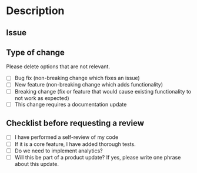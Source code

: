 # Description
<!-- Please include a summary of the changes and the related issue. Please also include relevant motivation and context. List any dependencies that are required for this change. -->

## Issue
<!-- WILL CLOSE THE ISSUE -->
<!-- Fixes #<issue number> -->
<!-- Resolves #<issue number> -->

<!-- WILL **NOT** CLOSE THE ISSUE -->
<!-- Relates to #<issue number> -->
<!-- Addresses #<issue number> -->

## Type of change

Please delete options that are not relevant.

- [ ] Bug fix (non-breaking change which fixes an issue)
- [ ] New feature (non-breaking change which adds functionality)
- [ ] Breaking change (fix or feature that would cause existing functionality to not work as expected)
- [ ] This change requires a documentation update

## Checklist before requesting a review
- [ ] I have performed a self-review of my code
- [ ] If it is a core feature, I have added thorough tests.
- [ ] Do we need to implement analytics?
- [ ] Will this be part of a product update? If yes, please write one phrase about this update.
